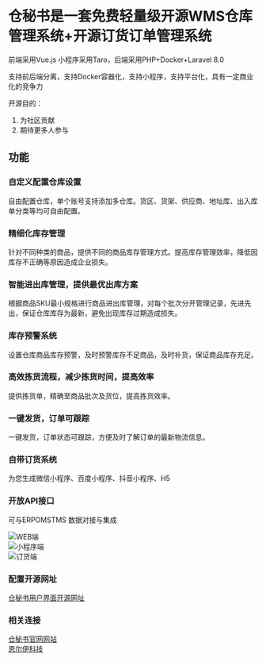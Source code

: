 # 仓秘书是一套免费轻量级开源WMS仓库管理系统+开源订货订单管理系统

前端采用Vue.js 小程序采用Taro，后端采用PHP+Docker+Laravel 8.0

支持前后端分离，支持Docker容器化，支持小程序，支持平台化，具有一定商业化的竞争力

开源目的：
1. 为社区贡献
2. 期待更多人参与

## 功能
### 自定义配置仓库设置
自由配置仓库，单个账号支持添加多仓库。货区、货架、供应商、地址库、出入库单分类等均可自由配置。

### 精细化库存管理
针对不同种类的商品，提供不同的商品库存管理方式。提高库存管理效率，降低因库存不正确等原因造成企业损失。

### 智能进出库管理，提供最优出库方案
根据商品SKU最小规格进行商品进出库管理，对每个批次分开管理记录，先进先出，保证仓库库存为最新，避免出现库存过期造成损失。

### 库存预警系统
设置仓库商品库存预警，及时预警库存不足商品，及时补货，保证商品库存充足。

### 高效拣货流程，减少拣货时间，提高效率
提供拣货单，精确至商品批次及货位，提高拣货效率。

### 一键发货，订单可跟踪
一键发货，订单状态可跟踪，方便及时了解订单的最新物流信息。

### 自带订货系统
为您生成微信小程序、百度小程序、抖音小程序、H5

### 开放API接口
可与ERPOMSTMS 数据对接与集成

![WEB端](https://www.cangmishu.com/image/index/index-pc.png)  
![小程序端](https://www.cangmishu.com/image/index/index-mini.png)  
![订货端](https://www.cangmishu.com/image/index/index-minimall.png)

### 配置开源网址

[仓秘书用户界面开源网址](https://github.com/nletech/cangmishu-user)     

### 相关连接
[仓秘书官网网站](https://www.cangmishu.com/)    
[恩尔伊科技](http://www.nle-tech.com/)     
